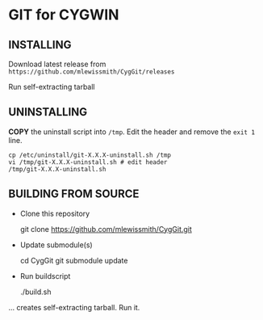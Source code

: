 GIT for CYGWIN
==============


INSTALLING
----------

Download latest release from `https://github.com/mlewissmith/CygGit/releases`

Run self-extracting tarball


UNINSTALLING
------------

**COPY** the uninstall script into `/tmp`.  Edit the header and remove the `exit 1` line.

    cp /etc/uninstall/git-X.X.X-uninstall.sh /tmp
    vi /tmp/git-X.X.X-uninstall.sh # edit header
    /tmp/git-X.X.X-uninstall.sh


BUILDING FROM SOURCE
--------------------
* Clone this repository

    git clone https://github.com/mlewissmith/CygGit.git

* Update submodule(s)

    cd CygGit
    git submodule update

* Run buildscript
  
    ./build.sh

... creates self-extracting tarball.  Run it.
